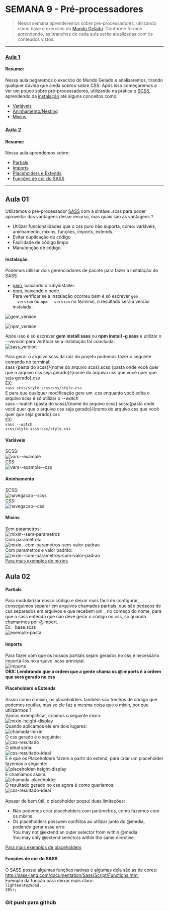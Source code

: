 # SEMANA 9 - Pré-processadores

> Nessa semana aprenderemos sobre pré-processadores, utilizando como base o exercício do [Mundo Gelado](https://github.com/reprograma/responsivo/tree/master/exercicio-responsivo-do-zero/mundo-gelado-exercicio-resolvido).
Conforme formos aprendendo, as branches de cada aula serão atualizadas com os conteúdos vistos.

---

### [Aula 1](#aula-01)
#### Resumo:
Nessa aula pegaremos o execício do Mundo Gelado e analisaremos, tirando qualquer dúvida que ainda sobrou sobre CSS. 
Após isso começaremos a ver um pouco sobre pré-processadores, utilizando na prática o [SCSS](https://sass-lang.com/), aprendendo da [instalação](#instalação) até alguns conceitos como:
* [Variáveis](#variáveis)
* [Aninhamento/Nesting](#aninhamento)
* [Mixins](#mixins)

### [Aula 2](#aula-02)
#### Resumo:
Nessa aula aprendemos sobre:
* [Partials](#partials)
* [Imports](#imports)
* [Placeholders e Extends](#placeholders-e-extends)
* [Funções de cor do SASS](#funções-de-cor-do-sass)

---

## Aula 01
Utilizamos o pré-processador [SASS](https://sass-lang.com/) com a sintáxe .scss para poder aproveitar das vantagens desse recurso, mas quais são as vantagens ?
  * Utilizar funcionalidades que o css puro não suporta, como: variáveis, aninhamento, mixins, funções, imports, extends.
  * Evitar duplicação de código
  * Facilidade de código limpo
  * Manutenção de código
#### Instalação
Podemos utilizar dois gerenciadores de pacote para fazer a instalação do SASS.<br />
  * [gem](https://rubyinstaller.org/), baixando o rubyinstaller.<br />
  * [npm](https://nodejs.org/en/), baixando o node.<br />
Para verificar se a instalação ocorreu bem é só escrever <code>gem --version</code> ou <code>npm --version</code> no terminal, o resultado será a versão instalada:<br />

![gem_version](imagens-exemplo/gem--version.PNG)<br />

![npm_version](imagens-exemplo/npm--version.PNG)<br />

Após isso é só escrever **gem install sass** ou **npm install -g sass** e utilizar o *--version* para verificar se a instalação foi concluída:<br />
![sass_version](imagens-exemplo/sass-gem--version.PNG)<br />

Para gerar o arquivo scss da raiz do projeto podemos fazer o seguinte comando no terminal:<br />
sass {pasta do scss}/{nome do arquivo scss}.scss:{pasta onde você quer que o arquivo css seja gerado}/{nome do arquivo css que você quer que seja gerado}.css<br />
EX:<br />
  <code>sass scss/style.scss:css/style.css</code> <br />
E para que qualquer modificação gere um .css enquanto você edita o arquivo scss é só utilizar o *--watch*<br />
sass --watch {pasta do scss}/{nome do arquivo scss}.scss:{pasta onde você quer que o arquivo css seja gerado}/{nome do arquivo css que você quer que seja gerado}.css<br />
EX:<br />
  <code>sass --watch scss/style.scss:css/style.css</code><br />
  
#### Variáveis
SCSS:<br/>
![vars--example](imagens-exemplo/vars--example.PNG)<br />
CSS:<br />
![vars--example--css](imagens-exemplo/vars--example--css.PNG)<br />
#### Aninhamento
SCSS:<br/>
![navegacao--scss](imagens-exemplo/navegacao--scss.PNG)<br />
CSS:<br />
![navegacao--css](imagens-exemplo/navegacao--css.PNG)<br />

#### Mixins
Sem parametros:<br/>
![mixin--sem-parametros](imagens-exemplo/mixin--sem-parametros.PNG)<br />
Com parametros:<br/>
![mixin--com-parametros-sem-valor-padrao](imagens-exemplo/mixin--com-parametros-sem-valor-padrao.PNG)<br />
Com parametros e valor padrão:<br/>
![mixin--com-parametros-com-valor-padrao](imagens-exemplo/mixin--com-parametros-com-valor-padrao.PNG)<br />
[Para mais exemplos de mixins](http://blog.caelum.com.br/10-mixins-sass-que-voce-deveria-usar-em-seus-projetos/)

## Aula 02
#### Partials
Para modularizar nosso código e deixar mais fácil de configurar, conseguimos separar em arquivos chamados partials, que são pedaços de css separados em arquivos e que recebem um _ no começo do nome, para que o sass entenda que não deve gerar o código no css, só quando chamarmos por @import.<br/>
Ex: _base.scss <br/>
![exemplo-pasta](imagens-exemplo/sass-partials.PNG)<br />

#### Imports
Para fazer com que os nossos partials sejam gerados no css é necessário importá-los no arquivo .scss principal. <br/>
![imports](imagens-exemplo/imports-sass.PNG)<br />
**OBS: Lembrando que a ordem que a gente chama os @imports é a ordem que será gerado no css**

#### Placeholders e Extends
Assim como o mixin, os placeholders também são trechos de código que podemos reutilar, mas se ele faz a mesma coisa que o mixin, por que utilizarmos ? <br/>
Vamos exemplificar, criamos o seguinte mixin:<br/>
![mixin-height-display](imagens-exemplo/mixin-height-display.PNG)<br />
Quando aplicamos ele em dois lugares: <br/>
![chamada-mixin](imagens-exemplo/mixincall-height-display.PNG)<br />
O css gerado é o seguinte: <br/>
![css-resultado](imagens-exemplo/banner-destination-css.PNG)<br />
O ideal seria: <br/>
![css-resultado-ideal](imagens-exemplo/ideal-css.PNG)<br />
E é que os Placeholders fazem a partir do extend, para criar um placeholder fazemos o seguinte: <br/>
![placeholder-height-display](imagens-exemplo/placeholder-height-display.PNG)<br />
E chamamos assim: <br/>
![chamada-placeholder](imagens-exemplo/placeholdercall-height-display.PNG)<br />
O resultado gerado no css agora é como queriamos: <br/>
![css-resultado-ideal](imagens-exemplo/ideal-css.PNG)<br />
<br/>
Apesar de bem útil, o placeholder possui duas limitações:<br/>
  * Não podemos criar placeholders com parâmetros, como fazemos com os mixins.
  * Os placeholders possuem conflitos ao utilizar junto do @media, podendo gerar esse erro: <br/>
  You may not @extend an outer selector from within @media.<br/> 
  You may only @extend selectors within the same directive.<br/>
  
[Para mais exemplos de placeholders](https://blog.teamtreehouse.com/extending-placeholder-selectors-with-sass/)
<br/>
#### Funções de cor do SASS
O SASS possui algumas funções nativas e algumas dela são as de cores: <br/> 
http://sass-lang.com/documentation/Sass/Script/Functions.html</br>
Exemplo da função para deixar mais claro: <br/>
<code>lighten(#829dad, 20%);</code>


### Git push para github